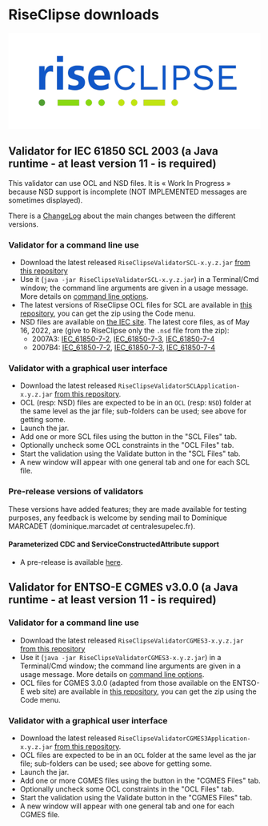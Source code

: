 # RiseClipse downloads

![Logo RiseClipe](img/small_logo_riseclipse.png)

## Validator for IEC 61850 SCL 2003 (a Java runtime - at least version 11 - is required)
This validator can use OCL and NSD files. It is « Work In Progress » because NSD support is incomplete (NOT IMPLEMENTED messages are sometimes displayed).

There is a [ChangeLog](https://github.com/riseclipse/riseclipse-validator-scl2003/blob/master/CHANGELOG.md) about the main changes between the different versions.

### Validator for a command line use
* Download the latest released `RiseClipseValidatorSCL-x.y.z.jar` [from this repository](https://github.com/riseclipse/riseclipse-validator-scl2003/releases)
* Use it (`java -jar RiseClipseValidatorSCL-x.y.z.jar`) in a Terminal/Cmd window; the command line arguments are given in a usage message. More details on [command line options](validatorSCLcommandLineHelp.md).
* The latest versions of RiseClipse OCL files for SCL are available in [this repository](https://github.com/riseclipse/riseclipse-ocl-constraints-scl2003), you can get the zip using the Code menu.
* NSD files are available on [the IEC site](https://www.iec.ch/dyn/www/f?p=103:227:502877425777072::::FSP_ORG_ID,FSP_LANG_ID:1273,25). The latest core files, as of May 16, 2022, are (give to RiseClipse only the `.nsd` file from the zip):
  * 2007A3: [IEC_61850-7-2](https://assets.iec.ch/public/tc57/IEC_61850-7-2.NSD.2007A3.light.zip), [IEC_61850-7-3](https://assets.iec.ch/public/tc57/IEC_61850-7-3.NSD.2007A3.light.zip), [IEC_61850-7-4](https://assets.iec.ch/public/tc57/IEC_61850-7-4.NSD.2007A3.light.zip)
  * 2007B4: [IEC_61850-7-2](https://assets.iec.ch/public/tc57/IEC_61850-7-2.NSD.2007B4.Light.zip), [IEC_61850-7-3](https://assets.iec.ch/public/tc57/IEC_61850-7-3.NSD.2007B4.Light.zip), [IEC_61850-7-4](https://assets.iec.ch/public/tc57/IEC_61850-7-4.NSD.2007B4.Light.zip)

### Validator with a graphical user interface
* Download the latest released `RiseClipseValidatorSCLApplication-x.y.z.jar` [from this repository](https://github.com/riseclipse/riseclipse-validator-scl2003/releases).
* OCL (resp: NSD) files are expected to be in an `OCL` (resp: `NSD`) folder at the same level as the jar file; sub-folders can be used; see above for getting some.
* Launch the jar.
* Add one or more SCL files using the button in the "SCL Files" tab.
* Optionally uncheck some OCL constraints in the "OCL Files" tab.
* Start the validation using the Validate button in the "SCL Files" tab.
* A new window will appear with one general tab and one for each SCL file.

### Pre-release versions of validators
These versions have added features; they are made available for testing purposes, any feedback is welcome by sending mail to Dominique MARCADET (dominique.marcadet *at* centralesupelec.fr).

#### Parameterized CDC and ServiceConstructedAttribute support
* A pre-release is available [here](https://wdi.centralesupelec.fr/software/downloads/RiseClipse/RiseClipseValidatorSCL-1.2.4-SNAPSHOT.jar).

## Validator for ENTSO-E CGMES v3.0.0 (a Java runtime - at least version 11 - is required)
### Validator for a command line use
* Download the latest released `RiseClipseValidatorCGMES3-x.y.z.jar` [from this repository](https://github.com/riseclipse/riseclipse-validator-cgmes-3-0-0/releases)
* Use it (`java -jar RiseClipseValidatorCGMES3-x.y.z.jar`) in a Terminal/Cmd window; the command line arguments are given in a usage message. More details on [command line options](validatorCGMEScommandLineHelp.md).
* OCL files for CGMES 3.0.0 (adapted from those available on the ENTSO-E web site) are available in [this repository](https://github.com/riseclipse/riseclipse-ocl-constraints-cgmes-3), you can get the zip using the Code menu.

### Validator with a graphical user interface
* Download the latest released `RiseClipseValidatorCGMES3Application-x.y.z.jar` [from this repository](https://github.com/riseclipse/riseclipse-validator-cgmes-3-0-0/releases).
* OCL files are expected to be in an `OCL` folder at the same level as the jar file; sub-folders can be used; see above for getting some.
* Launch the jar.
* Add one or more CGMES files using the button in the "CGMES Files" tab.
* Optionally uncheck some OCL constraints in the "OCL Files" tab.
* Start the validation using the Validate button in the "CGMES Files" tab.
* A new window will appear with one general tab and one for each CGMES file.


